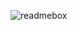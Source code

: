 ![readmebox](https://github.com/FaisalArdhani/FaisalArdhani/assets/133682036/2bd670ce-4084-4720-90e0-a525e5e9b7db)
